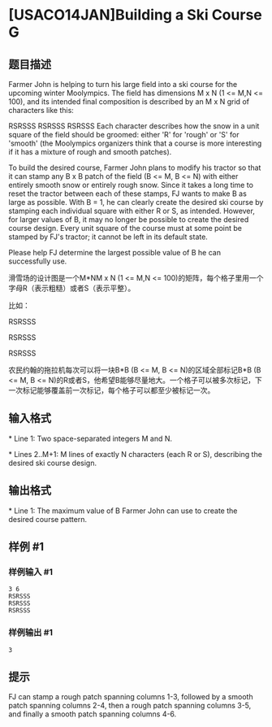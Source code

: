 # [USACO14JAN]Building a Ski Course G

## 题目描述

Farmer John is helping to turn his large field into a ski course for the upcoming winter Moolympics.  The field has dimensions M x N (1 <= M,N <= 100), and its intended final composition is described by an M x N grid of characters like this:

RSRSSS
RSRSSS
RSRSSS
Each character describes how the snow in a unit square of the field should be groomed: either 'R' for 'rough' or 'S' for 'smooth' (the Moolympics organizers think that a course is more interesting if it has a mixture of rough and smooth patches).

To build the desired course, Farmer John plans to modify his tractor so that it can stamp any B x B patch of the field (B <= M, B <= N) with either entirely smooth snow or entirely rough snow.  Since it takes a long time to reset the tractor between each of these stamps, FJ wants to make B as large as possible.  With B = 1, he can clearly create the desired ski course by stamping each individual square with either R or S, as intended.  However, for larger values of B, it may no longer be possible to create the desired course design.  Every unit square of the course must at some point be stamped by FJ's tractor; it cannot be left in its default state.

Please help FJ determine the largest possible value of B he can successfully use.

滑雪场的设计图是一个M\*NM x N (1 <= M,N <= 100)的矩阵，每个格子里用一个字母R（表示粗糙）或者S（表示平整）。


比如：


RSRSSS

RSRSSS

RSRSSS

农民约翰的拖拉机每次可以将一块B\*B (B <= M, B <= N)的区域全部标记B\*B (B <= M, B <= N)的R或者S，他希望B能够尽量地大。一个格子可以被多次标记，下一次标记能够覆盖前一次标记，每个格子可以都至少被标记一次。


## 输入格式

\* Line 1: Two space-separated integers M and N.

\* Lines 2..M+1: M lines of exactly N characters (each R or S), describing the desired ski course design.


## 输出格式

\* Line 1: The maximum value of B Farmer John can use to create the desired course pattern.


## 样例 #1

### 样例输入 #1
```
3 6 
RSRSSS 
RSRSSS 
RSRSSS
```

### 样例输出 #1

```
3
```

## 提示

FJ can stamp a rough patch spanning columns 1-3, followed by a smooth patch spanning columns 2-4, then a rough patch spanning columns 3-5, and finally a smooth patch spanning columns 4-6.


